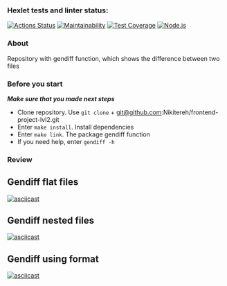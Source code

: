 ### Hexlet tests and linter status:
[![Actions Status](https://github.com/Nikitereh/frontend-project-lvl2/workflows/hexlet-check/badge.svg)](https://github.com/Nikitereh/frontend-project-lvl2/actions)
[![Maintainability](https://api.codeclimate.com/v1/badges/08590b412240767ad098/maintainability)](https://codeclimate.com/github/Nikitereh/frontend-project-lvl2/maintainability)
[![Test Coverage](https://api.codeclimate.com/v1/badges/08590b412240767ad098/test_coverage)](https://codeclimate.com/github/Nikitereh/frontend-project-lvl2/test_coverage)
[![Node.js](https://github.com/Nikitereh/frontend-project-lvl2/workflows/Node.js/badge.svg)](https://github.com/Nikitereh/frontend-project-lvl2/actions/workflows/nodejs.yml)
### About

Repository with gendiff function, which shows the difference between two files
### Before you start

***Make sure that you made next steps***

- Clone repository. Use `git clone` + git@github.com:Nikitereh/frontend-project-lvl2.git
- Enter `make install`. Install dependencies
- Enter `make link`. The package gendiff function
- If you need help, enter `gendiff -h`
### Review
## Gendiff flat files
[![asciicast](https://asciinema.org/a/7vNFEt4CbfPxErTrck92fYcib.svg)](https://asciinema.org/a/7vNFEt4CbfPxErTrck92fYcib)

## Gendiff nested files
[![asciicast](https://asciinema.org/a/fiM9KBbfBieExKCnU60Y00QvM.svg)](https://asciinema.org/a/fiM9KBbfBieExKCnU60Y00QvM)

## Gendiff using format
[![asciicast](https://asciinema.org/a/Hdtu0E8gn0x9uT3tSgoRb3koj.svg)](https://asciinema.org/a/Hdtu0E8gn0x9uT3tSgoRb3koj)